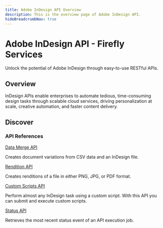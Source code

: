 ```yaml
---
title: Adobe InDesign API Overview
description: This is the overview page of Adobe InDesign API.
hideBreadcrumbNav: true
---
```


<Hero slots="heading, text" background="rgb(0, 128, 80)"/>

# Adobe InDesign API - Firefly Services

Unlock the potential of Adobe InDesign through easy-to-use RESTful APIs.

## Overview

InDesign APIs enable enterprises to automate tedious, time-consuming design tasks through scalable cloud services, driving personalization at scale, creative automation, and faster content delivery.

## Discover

<DiscoverBlock slots="heading, link, text"/>

### API References

[Data Merge API][1]

Creates document variations from CSV data and an InDesign file.

<DiscoverBlock slots="link, text"/>

[Rendition API][2]

Creates renditions of a file in either PNG, JPG, or PDF format.

<DiscoverBlock slots="link, text"/>

[Custom Scripts API][3]

Perform almost any InDesign task using a custom script. With this API you can submit and execute custom scripts.

<DiscoverBlock slots="link, text"/>

[Status API][4]

Retrieves the most recent status event of an API execution job.

[1]: ./api/datamerge.md
[2]: ./api/rendition.md
[3]: ./api/scripts.md
[4]: ./api/status.md
